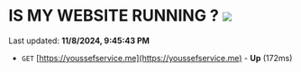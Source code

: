 # IS MY WEBSITE RUNNING ? [![](https://img.shields.io/static/v1?label=Sponsor&message=%E2%9D%A4&logo=GitHub&color=%23fe8e86)](https://github.com/sponsors/Youssef-Lehmam)

Last updated: **11/8/2024, 9:45:43 PM**

- `GET` [https://youssefservice.me](https://youssefservice.me) - **Up** (172ms)
